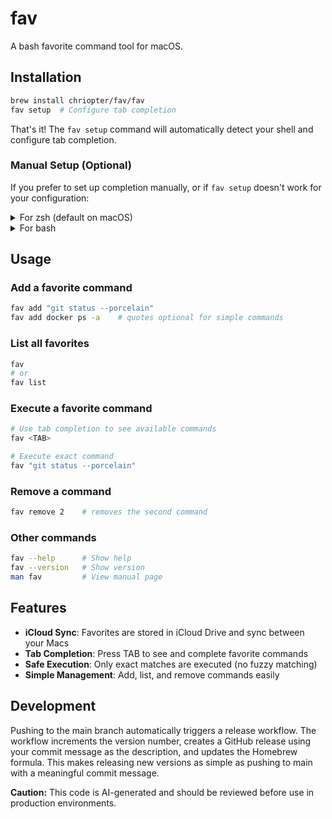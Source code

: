 # fav

A bash favorite command tool for macOS.

## Installation

```bash
brew install chriopter/fav/fav
fav setup  # Configure tab completion
```

That's it! The `fav setup` command will automatically detect your shell and configure tab completion.

### Manual Setup (Optional)

If you prefer to set up completion manually, or if `fav setup` doesn't work for your configuration:

<details>
<summary>For zsh (default on macOS)</summary>

```bash
# Add to your ~/.zshrc
if type brew &>/dev/null; then
  FPATH="$(brew --prefix)/share/zsh/site-functions:${FPATH}"
  autoload -Uz compinit
  compinit
fi
```
</details>

<details>
<summary>For bash</summary>

```bash
# Add to your ~/.bash_profile or ~/.bashrc
if type brew &>/dev/null; then
  HOMEBREW_PREFIX="$(brew --prefix)"
  if [[ -r "${HOMEBREW_PREFIX}/etc/profile.d/bash_completion.sh" ]]; then
    source "${HOMEBREW_PREFIX}/etc/profile.d/bash_completion.sh"
  fi
fi
```
</details>

## Usage

### Add a favorite command
```bash
fav add "git status --porcelain"
fav add docker ps -a    # quotes optional for simple commands
```

### List all favorites
```bash
fav
# or
fav list
```

### Execute a favorite command
```bash
# Use tab completion to see available commands
fav <TAB>

# Execute exact command
fav "git status --porcelain"
```

### Remove a command
```bash
fav remove 2    # removes the second command
```

### Other commands
```bash
fav --help      # Show help
fav --version   # Show version
man fav         # View manual page
```

## Features

- **iCloud Sync**: Favorites are stored in iCloud Drive and sync between your Macs
- **Tab Completion**: Press TAB to see and complete favorite commands
- **Safe Execution**: Only exact matches are executed (no fuzzy matching)
- **Simple Management**: Add, list, and remove commands easily

## Development

Pushing to the main branch automatically triggers a release workflow. The workflow increments the version number, creates a GitHub release using your commit message as the description, and updates the Homebrew formula. This makes releasing new versions as simple as pushing to main with a meaningful commit message.

**Caution:** This code is AI-generated and should be reviewed before use in production environments.